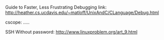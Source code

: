 Guide to Faster, Less Frustrating Debugging
link: http://heather.cs.ucdavis.edu/~matloff/UnixAndC/CLanguage/Debug.html


cscope: ..... 

SSH Without password: http://www.linuxproblem.org/art_9.html
